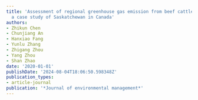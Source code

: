 ```yaml
---
title: 'Assessment of regional greenhouse gas emission from beef cattle production:
  a case study of Saskatchewan in Canada'
authors:
- Zhikun Chen
- Chunjiang An
- Hanxiao Fang
- Yunlu Zhang
- Zhigang Zhou
- Yang Zhou
- Shan Zhao
date: '2020-01-01'
publishDate: '2024-08-04T18:06:50.598348Z'
publication_types:
- article-journal
publication: '*Journal of environmental management*'
---
```

